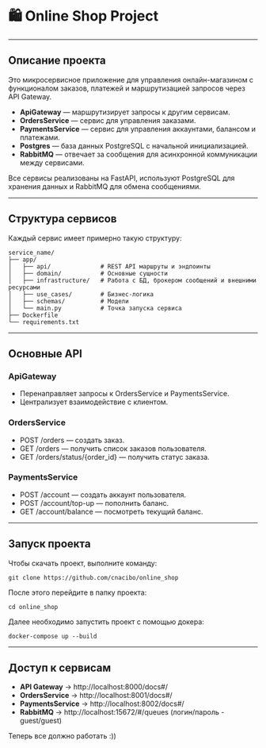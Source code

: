 # 🛍️ Online Shop Project 

--- 
## Описание проекта
Это микросервисное приложение для управления 
онлайн-магазином с функционалом заказов, платежей и маршрутизацией запросов через API Gateway.


- **ApiGateway** — маршрутизирует запросы к другим сервисам.
- **OrdersService** — сервис для управления заказами.
- **PaymentsService** — сервис для управления аккаунтами, балансом и платежами.
- **Postgres** — база данных PostgreSQL с начальной инициализацией.
- **RabbitMQ** — отвечает за сообщения для асинхронной коммуникации между сервисами.

Все сервисы реализованы на FastAPI, используют PostgreSQL для хранения данных и RabbitMQ для обмена сообщениями.

---
## Структура сервисов
Каждый сервис имеет примерно такую структуру:
```
service_name/
├── app/
│   ├── api/              # REST API маршруты и эндпоинты
│   ├── domain/           # Основные сущности 
│   ├── infrastructure/   # Работа с БД, брокером сообщений и внешними ресурсами
│   ├── use_cases/        # Бизнес-логика
│   ├── schemas/          # Модели
│   └── main.py           # Точка запуска сервиса
├── Dockerfile
└── requirements.txt
```
---

## Основные API

### ApiGateway
- Перенаправляет запросы к OrdersService и PaymentsService.
- Централизует взаимодействие с клиентом.

### OrdersService
- POST /orders — создать заказ.
- GET /orders — получить список заказов пользователя.
- GET /orders/status/{order_id} — получить статус заказа.

### PaymentsService
- POST /account — создать аккаунт пользователя.
- POST /account/top-up — пополнить баланс.
- GET /account/balance — посмотреть текущий баланс.

---

## Запуск проекта

Чтобы скачать проект, выполните команду:

```
git clone https://github.com/cnacibo/online_shop
```
После этого перейдите в папку проекта:
```
cd online_shop
```
Далее необходимо запустить проект с помощью докера:

```
docker-compose up --build
```

---
## Доступ к сервисам

- **API Gateway** -> http://localhost:8000/docs#/
- **OrdersService** -> http://localhost:8001/docs#/
- **PaymentsService** -> http://localhost:8002/docs#/
- **RabbitMQ** -> http://localhost:15672/#/queues (логин/пароль - guest/guest)


Теперь все должно работать :))
